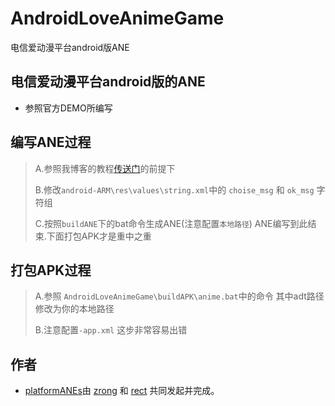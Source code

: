 ﻿AndroidLoveAnimeGame
===============

电信爱动漫平台android版ANE

## 电信爱动漫平台android版的ANE

* 参照官方DEMO所编写

## 编写ANE过程

> A.参照我博客的教程[传送门](http://www.shadowkong.com/archives/1090)的前提下
>  
> B.修改`android-ARM\res\values\string.xml`中的 `choise_msg` 和 `ok_msg` 字符组
>  
> C.按照`buildANE`下的bat命令生成ANE(注意配置`本地路径`)
		ANE编写到此结束.下面打包APK才是重中之重

## 打包APK过程

> A.参照 `AndroidLoveAnimeGame\buildAPK\anime.bat`中的命令 其中adt路径修改为你的本地路径
>  
> B.注意配置`-app.xml` 这步非常容易出错

## 作者

* [platformANEs](https://github.com/platformanes)由 [zrong](http://zengrong.net) 和 [rect](http://www.shadowkong.com/) 共同发起并完成。
